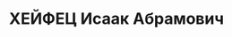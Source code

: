 ---
title: ХЕЙФЕЦ Исаак Абрамович
description: "Род. в 1896, член ВКП(б) с 1919. Полковник, начальник ПВО Харьковского\
  \ ВО \n  Арестован 28.09.1937. Приговор: ВК ВС СССР, 09.12.1937 – ВМН. Расстрелян\
  \ 1937"
---